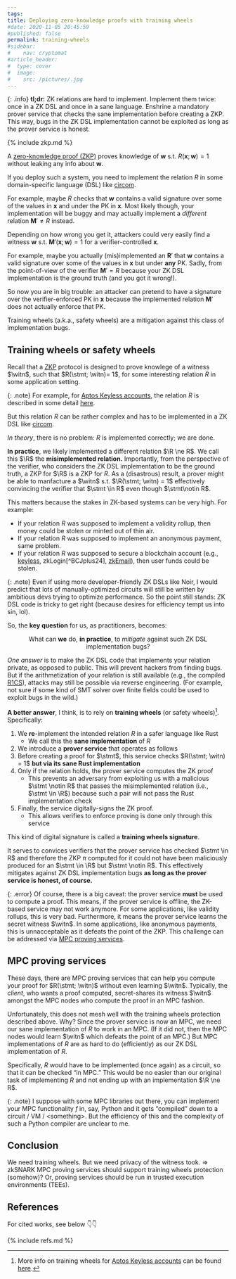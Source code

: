```yaml
---
tags:
title: Deploying zero-knowledge proofs with training wheels
#date: 2020-11-05 20:45:59
#published: false
permalink: training-wheels
#sidebar:
#    nav: cryptomat
#article_header:
#  type: cover
#  image:
#    src: /pictures/.jpg
---
```


{: .info}
**tl;dr:** 
ZK relations are hard to implement.
Implement them twice: once in a ZK DSL and once in a sane language.
Enshrine a mandatory prover service that checks the sane implementation before creating a ZKP.
This way, bugs in the ZK DSL implementation cannot be exploited as long as the prover service is honest.

<!--more-->

<!-- Here you can define LaTeX macros -->
<div style="display: none;">$
\def\R{\mathbf{M}}
$</div> <!-- $ -->

{% include zkp.md %}

A [zero-knowledge proof (ZKP)](/zkps) proves knowledge of $\mathbf{w}$ s.t. $R(\mathbf{x}; \mathbf{w}) = 1$ without leaking any info about $\mathbf{w}$. 

If you deploy such a system, you need to implement the relation $R$ in some domain-specific language (DSL) like [circom](/circom).

For example, maybe $R$ checks that $\mathbf{w}$ contains a valid signature over some of the values in $\mathbf{x}$ and under the PK in $\mathbf{x}$.
Most likely though, your implementation will be buggy and may actually implement a _different_ relation $\mathbf{M}' \ne R$ instead.

Depending on how wrong you get it, attackers could very easily find a witness $\mathbf{w}$ s.t. $\mathbf{M}'(\mathbf{x}; \mathbf{w}) = 1$ for a verifier-controlled $\mathbf{x}$.

For example, maybe you actually (mis)implemented an $\mathbf{R}'$ that $\mathbf{w}$ contains a valid signature over some of the values in $\mathbf{x}$ but under **any** PK.
Sadly, from the point-of-view of the verifier $\mathbf{M}'= R$ because your ZK DSL implementation is the ground truth (and you got it wrong!).

So now you are in big trouble: an attacker can pretend to have a signature over the verifier-enforced PK in $\mathbf{x}$ because the implemented relation $\mathbf{M}'$ does not actually enforce that PK.

Training wheels (a.k.a., safety wheels) are a mitigation against this class of implementation bugs.

## Training wheels or safety wheels 

Recall that a [ZKP](/zkps) protocol is designed to prove knowlege of a witness $\witn$, such that $R(\stmt; \witn)= 1$, for some interesting relation $R$ in some application setting.

{: .note}
For example, for [Aptos Keyless accounts](/keyless), the relation $R$ is described in some detail [here](https://github.com/aptos-foundation/AIPs/blob/main/aips/aip-61.md#the-keyless-zk-relation-mathcalr).

But this relation $R$ can be rather complex and has to be implemented in a ZK DSL like [circom](/circom).

_In theory_, there is no problem: $R$ is implemented correctly; we are done.

**In practice**, we likely implemented a different relation $\R \ne R$.
We call this $\R$ the **misimplemented relation.**
Importantly, from the perspective of the verifier, who considers the ZK DSL implementation to be the ground truth, a ZKP for $\R$ is a ZKP for $R$.
As a (disastrous) result, a prover might be able to manfacture a $\witn$ s.t. $\R(\stmt; \witn) = 1$ effectively convincing the verifier that $\stmt \in R$ even though $\stmt\notin R$.

This matters because the stakes in ZK-based systems can be very high. For example:

 - If your relation $R$ was supposed to implement a validity rollup, then money could be stolen or minted out of thin air.
 - If your relation $R$ was supposed to implement an anonymous payment, same problem.
 - If your relation $R$ was supposed to secure a blockchain account (e.g., [keyless](/keyless), zkLogin[^BCJplus24], [zkEmail](https://github.com/zkemail)), then user funds could be stolen.

{: .note}
Even if using more developer-friendly ZK DSLs like Noir, I would predict that lots of manually-optimized circuits will still be written by ambitious devs trying to optimize performance.
So the point still stands: ZK DSL code is tricky to get right (because desires for efficiency tempt us into sin, lol).

So, the **key question** for us, as practitioners, becomes: 

<div align="center">
What can <b>we</b> do, <b>in practice</b>, to <em>mitigate</em> against such ZK DSL implementation bugs?
</div>

_One answer_ is to make the ZK DSL code that implements your relation private, as opposed to public.
This will prevent hackers from finding bugs.
But if the arithmetization of your relation is still available (e.g., the compiled [R1CS](/qap-r1cs)), attacks may still be possible via reverse engineering.
(For example, not sure if some kind of SMT solver over finite fields could be used to exploit bugs in the wild.)

**A better answer**, I think, is to rely on **training wheels** (or safety wheels)[^tw-keyless].
Specifically:

 1. We <b>re</b>-implement the intended relation $R$ in a safer language like Rust
    + We call this the **sane implementation** of $R$
 1. We introduce a **prover service** that operates as follows
 1. Before creating a proof for $\stmt$, this service checks $R(\stmt; \witn) = 1$ **but via its sane Rust implementation**
 1. Only if the relation holds, the prover service computes the ZK proof
    - This prevents an adversary from exploiting us with a malicious $\stmt \notin R$ that passes the misimplemented relation (i.e., $\stmt \in \R$) because such a pair will not pass the Rust implementation check
 1. Finally, the service digitally-signs the ZK proof.
    + This allows verifies to enforce proving is done only through this service

This kind of digital signature is called a **training wheels signature**.

It serves to convices verifiers that the prover service has checked $\stmt \in R$ and therefore the ZKP $\pi$ computed for it could not have been maliciously produced for an $\stmt \in \R$ but $\stmt \notin R$. 
This effectively mitigates against ZK DSL implementation bugs **as long as the prover service is honest, of course.**

{: .error}
Of course, there is a big caveat: the prover service **must** be used to compute a proof.
This means, if the prover service is offline, the ZK-based service may not work anymore.
For some applications, like validity rollups, this is very bad.
Furthermore, it means the prover service learns the secret witness $\witn$.
In some applications, like anonymous payments, this is unnacceptable as it defeats the point of the ZKP.
This challenge can be addressed via [MPC proving services](#mpc-proving-services).

## MPC proving services

These days, there are MPC proving services that can help you compute your proof for $R(\stmt; \witn)$ without even learning $\witn$.
Typically, the _client_, who wants a proof computed, secret-shares its witness $\witn$ amongst the MPC nodes who compute the proof in an MPC fashion.

Unfortunately, this does not mesh well with the training wheels protection described above.
Why?
Since the prover service is now an MPC, we need our sane implementation of $R$ to work in an MPC.
(If it did not, then the MPC nodes would learn $\witn$ which defeats the point of an MPC.)
But MPC implementations of $R$ are as hard to do (efficiently) as our ZK DSL implementation of $R$.

Specifically, $R$ would have to be implemented (once again) as a circuit, so that it can be checked “in MPC.”
This would be no easier than our original task of implementing $R$ and not ending up with an implementation $\R \ne R$.

{: .note}
I suppose with some MPC libraries out there, you can implement your MPC functionality $f$ in, say, Python and it gets “compiled” down to a circuit / VM / \<something\>.
But the efficiency of this and the complexity of such a Python compiler are unclear to me.

## Conclusion

We need training wheels.
But we need privacy of the witness took.
$\Rightarrow$ zkSNARK MPC proving services should support training wheels protection (somehow)?
Or, proving services should be run in trusted execution environments (TEEs).

## References

For cited works, see below 👇👇

{% include refs.md %}

[^tw-keyless]: More info on training wheels for [Aptos Keyless accounts](/keyless) can be found [here](https://github.com/aptos-foundation/AIPs/blob/main/aips/aip-61.md#training-wheels).
